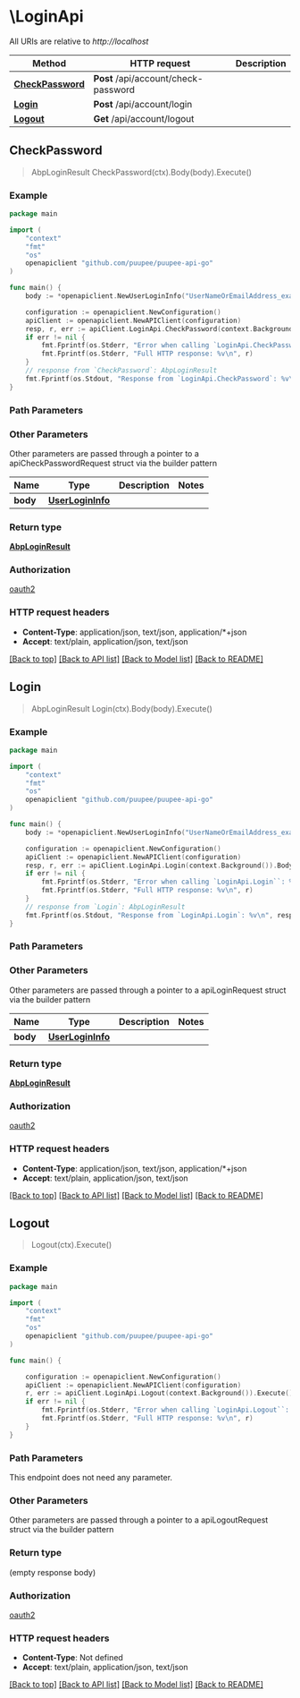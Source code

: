 # \LoginApi

All URIs are relative to *http://localhost*

Method | HTTP request | Description
------------- | ------------- | -------------
[**CheckPassword**](LoginApi.md#CheckPassword) | **Post** /api/account/check-password | 
[**Login**](LoginApi.md#Login) | **Post** /api/account/login | 
[**Logout**](LoginApi.md#Logout) | **Get** /api/account/logout | 



## CheckPassword

> AbpLoginResult CheckPassword(ctx).Body(body).Execute()



### Example

```go
package main

import (
    "context"
    "fmt"
    "os"
    openapiclient "github.com/puupee/puupee-api-go"
)

func main() {
    body := *openapiclient.NewUserLoginInfo("UserNameOrEmailAddress_example", "Password_example") // UserLoginInfo |  (optional)

    configuration := openapiclient.NewConfiguration()
    apiClient := openapiclient.NewAPIClient(configuration)
    resp, r, err := apiClient.LoginApi.CheckPassword(context.Background()).Body(body).Execute()
    if err != nil {
        fmt.Fprintf(os.Stderr, "Error when calling `LoginApi.CheckPassword``: %v\n", err)
        fmt.Fprintf(os.Stderr, "Full HTTP response: %v\n", r)
    }
    // response from `CheckPassword`: AbpLoginResult
    fmt.Fprintf(os.Stdout, "Response from `LoginApi.CheckPassword`: %v\n", resp)
}
```

### Path Parameters



### Other Parameters

Other parameters are passed through a pointer to a apiCheckPasswordRequest struct via the builder pattern


Name | Type | Description  | Notes
------------- | ------------- | ------------- | -------------
 **body** | [**UserLoginInfo**](UserLoginInfo.md) |  | 

### Return type

[**AbpLoginResult**](AbpLoginResult.md)

### Authorization

[oauth2](../README.md#oauth2)

### HTTP request headers

- **Content-Type**: application/json, text/json, application/*+json
- **Accept**: text/plain, application/json, text/json

[[Back to top]](#) [[Back to API list]](../README.md#documentation-for-api-endpoints)
[[Back to Model list]](../README.md#documentation-for-models)
[[Back to README]](../README.md)


## Login

> AbpLoginResult Login(ctx).Body(body).Execute()



### Example

```go
package main

import (
    "context"
    "fmt"
    "os"
    openapiclient "github.com/puupee/puupee-api-go"
)

func main() {
    body := *openapiclient.NewUserLoginInfo("UserNameOrEmailAddress_example", "Password_example") // UserLoginInfo |  (optional)

    configuration := openapiclient.NewConfiguration()
    apiClient := openapiclient.NewAPIClient(configuration)
    resp, r, err := apiClient.LoginApi.Login(context.Background()).Body(body).Execute()
    if err != nil {
        fmt.Fprintf(os.Stderr, "Error when calling `LoginApi.Login``: %v\n", err)
        fmt.Fprintf(os.Stderr, "Full HTTP response: %v\n", r)
    }
    // response from `Login`: AbpLoginResult
    fmt.Fprintf(os.Stdout, "Response from `LoginApi.Login`: %v\n", resp)
}
```

### Path Parameters



### Other Parameters

Other parameters are passed through a pointer to a apiLoginRequest struct via the builder pattern


Name | Type | Description  | Notes
------------- | ------------- | ------------- | -------------
 **body** | [**UserLoginInfo**](UserLoginInfo.md) |  | 

### Return type

[**AbpLoginResult**](AbpLoginResult.md)

### Authorization

[oauth2](../README.md#oauth2)

### HTTP request headers

- **Content-Type**: application/json, text/json, application/*+json
- **Accept**: text/plain, application/json, text/json

[[Back to top]](#) [[Back to API list]](../README.md#documentation-for-api-endpoints)
[[Back to Model list]](../README.md#documentation-for-models)
[[Back to README]](../README.md)


## Logout

> Logout(ctx).Execute()



### Example

```go
package main

import (
    "context"
    "fmt"
    "os"
    openapiclient "github.com/puupee/puupee-api-go"
)

func main() {

    configuration := openapiclient.NewConfiguration()
    apiClient := openapiclient.NewAPIClient(configuration)
    r, err := apiClient.LoginApi.Logout(context.Background()).Execute()
    if err != nil {
        fmt.Fprintf(os.Stderr, "Error when calling `LoginApi.Logout``: %v\n", err)
        fmt.Fprintf(os.Stderr, "Full HTTP response: %v\n", r)
    }
}
```

### Path Parameters

This endpoint does not need any parameter.

### Other Parameters

Other parameters are passed through a pointer to a apiLogoutRequest struct via the builder pattern


### Return type

 (empty response body)

### Authorization

[oauth2](../README.md#oauth2)

### HTTP request headers

- **Content-Type**: Not defined
- **Accept**: text/plain, application/json, text/json

[[Back to top]](#) [[Back to API list]](../README.md#documentation-for-api-endpoints)
[[Back to Model list]](../README.md#documentation-for-models)
[[Back to README]](../README.md)

